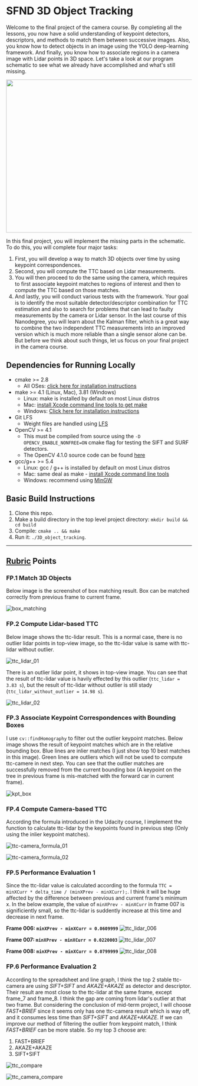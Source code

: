 [box_matching]: ./images/0003_boxmatch.png "box_matching"
[ttc_lidar_01]: ./images/ttc_lidar_01.png "ttc_lidar_01"
[ttc_lidar_02]: ./images/ttc_lidar_02.png "ttc_lidar_02"
[kpt_box]: ./images/kpt_box.png "kpt_box"
[ttc-camera_formula_01]: ./images/ttc-camera_formula_01.png "ttc-camera_formula_01"
[ttc-camera_formula_02]: ./images/ttc-camera_formula_02.png "ttc-camera_formula_02"
[ttc_lidar_006]: ./images/ttc_lidar_006.png "ttc_lidar_006"
[ttc_lidar_007]: ./images/ttc_lidar_007.png "ttc_lidar_007"
[ttc_lidar_008]: ./images/ttc_lidar_008.png "ttc_lidar_008"
[ttc_camera_compare]: ./images/ttc_camera_compare.png "ttc_camera_compare"
[ttc_compare]: ./images/ttc_compare.png "ttc_compare"


# SFND 3D Object Tracking

Welcome to the final project of the camera course. By completing all the lessons, you now have a solid understanding of keypoint detectors, descriptors, and methods to match them between successive images. Also, you know how to detect objects in an image using the YOLO deep-learning framework. And finally, you know how to associate regions in a camera image with Lidar points in 3D space. Let's take a look at our program schematic to see what we already have accomplished and what's still missing.

<img src="images/course_code_structure.png" width="779" height="414" />

In this final project, you will implement the missing parts in the schematic. To do this, you will complete four major tasks: 
1. First, you will develop a way to match 3D objects over time by using keypoint correspondences. 
2. Second, you will compute the TTC based on Lidar measurements. 
3. You will then proceed to do the same using the camera, which requires to first associate keypoint matches to regions of interest and then to compute the TTC based on those matches. 
4. And lastly, you will conduct various tests with the framework. Your goal is to identify the most suitable detector/descriptor combination for TTC estimation and also to search for problems that can lead to faulty measurements by the camera or Lidar sensor. In the last course of this Nanodegree, you will learn about the Kalman filter, which is a great way to combine the two independent TTC measurements into an improved version which is much more reliable than a single sensor alone can be. But before we think about such things, let us focus on your final project in the camera course. 

## Dependencies for Running Locally
* cmake >= 2.8
  * All OSes: [click here for installation instructions](https://cmake.org/install/)
* make >= 4.1 (Linux, Mac), 3.81 (Windows)
  * Linux: make is installed by default on most Linux distros
  * Mac: [install Xcode command line tools to get make](https://developer.apple.com/xcode/features/)
  * Windows: [Click here for installation instructions](http://gnuwin32.sourceforge.net/packages/make.htm)
* Git LFS
  * Weight files are handled using [LFS](https://git-lfs.github.com/)
* OpenCV >= 4.1
  * This must be compiled from source using the `-D OPENCV_ENABLE_NONFREE=ON` cmake flag for testing the SIFT and SURF detectors.
  * The OpenCV 4.1.0 source code can be found [here](https://github.com/opencv/opencv/tree/4.1.0)
* gcc/g++ >= 5.4
  * Linux: gcc / g++ is installed by default on most Linux distros
  * Mac: same deal as make - [install Xcode command line tools](https://developer.apple.com/xcode/features/)
  * Windows: recommend using [MinGW](http://www.mingw.org/)

## Basic Build Instructions

1. Clone this repo.
2. Make a build directory in the top level project directory: `mkdir build && cd build`
3. Compile: `cmake .. && make`
4. Run it: `./3D_object_tracking`.

---

## [Rubric](https://review.udacity.com/#!/rubrics/2550/view) Points

### FP.1 Match 3D Objects
Below image is the screenshot of box matching result. Box can be matched correctly from previous frame to current frame.

![box_matching]

### FP.2 Compute Lidar-based TTC
Below image shows the ttc-lidar result. This is a normal case, there is no outlier lidar points in top-view image, so the ttc-lidar value is same with ttc-lidar without outlier.

![ttc_lidar_01]

There is an outlier lidar point, it shows in top-view image. You can see that the result of ttc-lidar value is havily effected by this outlier (`ttc_lidar = 3.83 s`), but the result of ttc-lidar without outlier is still stady (`ttc_lidar_without_outlier = 14.98 s`).

![ttc_lidar_02]

### FP.3 Associate Keypoint Correspondences with Bounding Boxes

I use `cv::findHomography` to filter out the outlier keypoint matches. Below image shows the result of keypoint matches which are in the relative bounding box. Blue lines are inlier matches (I just show top 10 best matches in this image). Green lines are outliers which will not be used to compute ttc-camere in next step. You can see that the outlier matches are successfully removed from the current bounding box (A keypoint on the tree in previous frame is mis-matched with the forward car in current frame).

![kpt_box]

### FP.4 Compute Camera-based TTC

According the formula introduced in the Udacity course, I implement the function to calculate ttc-lidar by the keypoints found in previous step (Only using the inlier keypoint matches).

![ttc-camera_formula_01]

![ttc-camera_formula_02]

### FP.5 Performance Evaluation 1
Since the ttc-lidar value is calculated according to the formula `TTC = minXCurr * delta_time / (minXPrev - minXCurr);`. I think it will be huge affected by the difference between previous and current frame's minimum x. In the below example, the value of `minXPrev - minXCurr` in frame 007 is significiently small, so the ttc-lidar is suddently increase at this time and decrease in next frame.

**Frame 006: `minXPrev - minXCurr = 0.0609999`**
![ttc_lidar_006]

**Frame 007: `minXPrev - minXCurr = 0.0220003`**
![ttc_lidar_007]

**Frame 008: `minXPrev - minXCurr = 0.0799999`**
![ttc_lidar_008]

### FP.6 Performance Evaluation 2
According to the spreadsheet and line graph, I think the top 2 stable ttc-camera are using *SIFT+SIFT* and *AKAZE+AKAZE* as detector and descriptor. Their result are most close to the ttc-lidar at the same frame, except frame_7 and frame_8. I think the gap are coming from lidar's outlier at that two frame. But considering the conclusion of mid-term project, I will choose *FAST+BRIEF* since it seems only has one ttc-camera result which is way off, and it consumes less time than *SIFT+SIFT* and *AKAZE+AKAZE*. If we can improve our method of filtering the outlier from keypoint match, I think *FAST+BRIEF* can be more stable. So my top 3 choose are:
1. FAST+BRIEF
2. AKAZE+AKAZE
3. SIFT+SIFT
   
![ttc_compare]

![ttc_camera_compare]